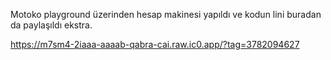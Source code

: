 Motoko playground üzerinden hesap makinesi yapıldı ve kodun lini buradan da paylaşıldı ekstra.




https://m7sm4-2iaaa-aaaab-qabra-cai.raw.ic0.app/?tag=3782094627
